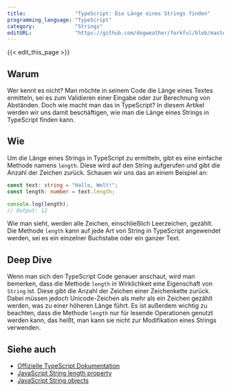 ```yaml
---
title:                "TypeScript: Die Länge eines Strings finden"
programming_language: "TypeScript"
category:             "Strings"
editURL:              "https://github.com/dogweather/forkful/blob/master/content/de/typescript/finding-the-length-of-a-string.md"
---
```


{{< edit_this_page >}}

## Warum

Wer kennt es nicht? Man möchte in seinem Code die Länge eines Textes ermitteln, sei es zum Validieren einer Eingabe oder zur Berechnung von Abständen. Doch wie macht man das in TypeScript? In diesem Artikel werden wir uns damit beschäftigen, wie man die Länge eines Strings in TypeScript finden kann.

## Wie

Um die Länge eines Strings in TypeScript zu ermitteln, gibt es eine einfache Methode namens `length`. Diese wird auf den String aufgerufen und gibt die Anzahl der Zeichen zurück. Schauen wir uns das an einem Beispiel an:

```TypeScript
const text: string = "Hallo, Welt!";
const length: number = text.length;

console.log(length);
// Output: 12
```
Wie man sieht, werden alle Zeichen, einschließlich Leerzeichen, gezählt. Die Methode `length` kann auf jede Art von String in TypeScript angewendet werden, sei es ein einzelner Buchstabe oder ein ganzer Text.

## Deep Dive

Wenn man sich den TypeScript Code genauer anschaut, wird man bemerken, dass die Methode `length` in Wirklichkeit eine Eigenschaft von `String` ist. Diese gibt die Anzahl der Zeichen einer Zeichenkette zurück. Dabei müssen jedoch Unicode-Zeichen als mehr als ein Zeichen gezählt werden, was zu einer höheren Länge führt. Es ist außerdem wichtig zu beachten, dass die Methode `length` nur für lesende Operationen genutzt werden kann, das heißt, man kann sie nicht zur Modifikation eines Strings verwenden.

## Siehe auch

- [Offizielle TypeScript Dokumentation](https://www.typescriptlang.org/docs/handbook/basic-types.html#string-length)
- [JavaScript String length property](https://www.w3schools.com/jsref/jsref_length_string.asp)
- [JavaScript String objects](https://developer.mozilla.org/en-US/docs/Web/JavaScript/Reference/Global_Objects/String)